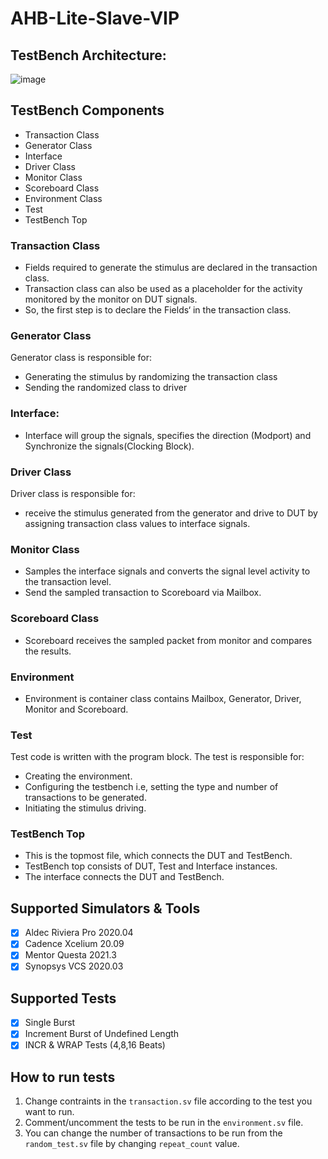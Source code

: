 # AHB-Lite-Slave-VIP

## TestBench Architecture:

![image](https://user-images.githubusercontent.com/71690787/156921559-75416eec-b76a-4bb9-a7d6-ad0e8460191f.png)

## TestBench Components
* Transaction Class
* Generator Class
* Interface
* Driver Class
* Monitor Class
* Scoreboard Class
* Environment Class
* Test
* TestBench Top

### Transaction Class
* Fields required to generate the stimulus are declared in the transaction class.
* Transaction class can also be used as a placeholder for the activity monitored by the monitor on DUT signals.
* So, the first step is to declare the Fields‘ in the transaction class.

### Generator Class
 Generator class is responsible for:
* Generating the stimulus by randomizing the transaction class
* Sending the randomized class to driver

### Interface:
* Interface will group the signals, specifies the direction (Modport) and Synchronize the signals(Clocking Block).

### Driver Class
 Driver class is responsible for:
* receive the stimulus generated from the generator and drive to DUT by assigning transaction class values to interface signals.

### Monitor Class
* Samples the interface signals and converts the signal level activity to the transaction level.
* Send the sampled transaction to Scoreboard via Mailbox.

### Scoreboard Class
* Scoreboard receives the sampled packet from monitor and compares the results.

### Environment
* Environment is container class contains Mailbox, Generator, Driver, Monitor and Scoreboard.

### Test
Test code is written with the program block.
The test is responsible for:
* Creating the environment.
* Configuring the testbench i.e, setting the type and number of transactions to be generated.
* Initiating the stimulus driving.

### TestBench Top
* This is the topmost file, which connects the DUT and TestBench.
* TestBench top consists of DUT, Test and Interface instances.
* The interface connects the DUT and TestBench.

## Supported Simulators & Tools
- [x] Aldec Riviera Pro 2020.04
- [x] Cadence Xcelium 20.09
- [x] Mentor Questa 2021.3
- [x] Synopsys VCS 2020.03

## Supported Tests
- [x] Single Burst
- [x] Increment Burst of Undefined Length
- [x] INCR & WRAP Tests (4,8,16 Beats)

## How to run tests

1. Change contraints in the `transaction.sv` file according to the test you want to run.
2. Comment/uncomment the tests to be run in the `environment.sv` file.
3. You can change the number of transactions to be run from the `random_test.sv` file by changing `repeat_count` value.
